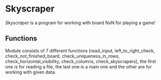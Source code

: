 # Skyscraper
*Skyscraper* is a program for working with board NxN for playing a game!

## Functions
Module consists of 7 different functions (read_input, left_to_right_check, 
check_not_finished_board, check_uniqueness_in_rows, check_horizontal_visibility,
check_columns, check_skyscrapers), the first one is for reading a file, the last one
is a main one and the other are for working with given data.